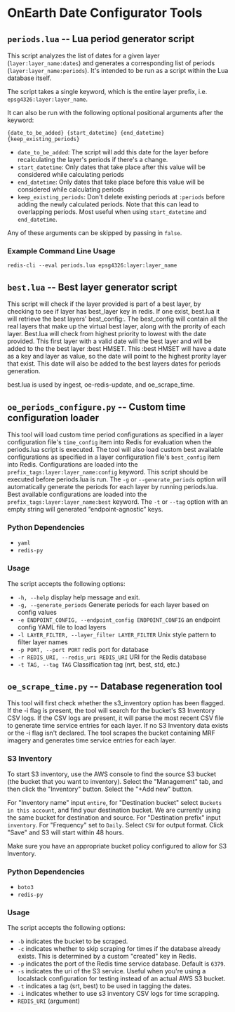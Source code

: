 # OnEarth Date Configurator Tools

## `periods.lua` -- Lua period generator script

This script analyzes the list of dates for a given layer (`layer:layer_name:dates`) and generates a corresponding list of periods
(`layer:layer_name:periods`). It's intended to be run as a script within the Lua database itself.

The script takes a single keyword, which is the entire layer prefix, i.e. `epsg4326:layer:layer_name`.

It can also be run with the following optional positional arguments after the keyword:

`{date_to_be_added} {start_datetime} {end_datetime} {keep_existing_periods}`

- `date_to_be_added`: The script will add this date for the layer before recalculating the layer's periods if there's a change.
- `start_datetime`: Only dates that take place after this value will be considered while calculating periods
- `end_datetime`: Only dates that take place before this value will be considered while calculating periods
- `keep_existing_periods`: Don't delete existing periods at `:periods` before adding the newly calculated periods. Note that this can lead to overlapping periods. Most useful when using `start_datetime` and `end_datetime`.

Any of these arguments can be skipped by passing in `false`.

### Example Command Line Usage

`redis-cli --eval periods.lua epsg4326:layer:layer_name`

## `best.lua` -- Best layer generator script

This script will check if the layer provided is part of a best layer, by checking to see if layer has best_layer key in redis. If one exist, best.lua it will retrieve the best layers' best_config:. The best_config will contain all the real layers that make up the virtual best layer, along with the prority of each layer. Best.lua will check from highest priority to lowest with the date provided. This first layer with a valid date will the best layer and will be added to the the best layer :best HMSET. This :best HMSET will have a date as a key and layer as value, so the date will point to the highest prority layer that exist. This date will also be added to the best layers dates for periods generation.   

best.lua is used by ingest, oe-redis-update, and oe_scrape_time. 

## `oe_periods_configure.py` -- Custom time configuration loader

This tool will load custom time period configurations as specified in a layer configuration file's `time_config` item into Redis for evaluation when the periods.lua script is executed. The tool will also load custom best available configurations as specified in a layer configuration file's `best_config` item into Redis.
Configurations are loaded into the `prefix_tags:layer:layer_name:config` keyword. This script should be executed before periods.lua is run.
The `-g` or `--generate_periods` option will automatically generate the periods for each layer by running periods.lua.
Best available configurations are loaded into the `prefix_tags:layer:layer_name:best` keyword. The `-t` or `--tag` option with an empty string will generated “endpoint-agnostic” keys. 

### Python Dependencies

- `yaml`
- `redis-py`

### Usage

The script accepts the following options:

- `-h, --help` display help message and exit.
- `-g, --generate_periods` Generate periods for each layer based on config values
- `-e ENDPOINT_CONFIG, --endpoint_config ENDPOINT_CONFIG` an endpoint config YAML file to load layers
- `-l LAYER_FILTER, --layer_filter LAYER_FILTER` Unix style pattern to filter layer names
- `-p PORT, --port PORT` redis port for database
- `-r REDIS_URI, --redis_uri REDIS_URI` URI for the Redis database
- `-t TAG, --tag TAG` Classification tag (nrt, best, std, etc.)

## `oe_scrape_time.py` -- Database regeneration tool

This tool will first check whether the s3_inventory option has been flagged. If the -i flag is present, the tool will search for the bucket's S3 Inventory CSV logs. If the CSV logs are present, it will parse the most recent CSV file to generate time service entries for each layer. If no S3 Inventory data exists or the -i flag isn't declared. The tool scrapes the bucket containing MRF imagery and generates time service entries for each layer.

### S3 Inventory

To start S3 inventory, use the AWS console to find the source S3 bucket (the bucket that you want to inventory). Select the "Management" tab, and then click the "Inventory" button. Select the "+Add new" button.

For "Inventory name" input `entire`, for "Destination bucket" select `Buckets in this account`, and find your destination bucket. We are currently using the same bucket for destination and source. For "Destination prefix" input `inventory`. For "Frequency" set to `Daily`. Select `CSV` for output format. Click "Save" and S3 will start within 48 hours.

Make sure you have an appropriate bucket policy configured to allow for S3 Inventory.

### Python Dependencies

- `boto3`
- `redis-py`

### Usage

The script accepts the following options:

- `-b` indicates the bucket to be scraped.
- `-c` indicates whether to skip scraping for times if the database already exists. This is determined by a custom "created" key in Redis. 
- `-p` indicates the port of the Redis time service database. Default is `6379`.
- `-s` indicates the uri of the S3 service. Useful when you're using a localstack configuration for testing instead of an actual AWS S3 bucket.
- `-t` indicates a tag (srt, best) to be used in tagging the dates.
- `-i` indicates whether to use s3 inventory CSV logs for time scrapping.
- `REDIS_URI` (argument)
